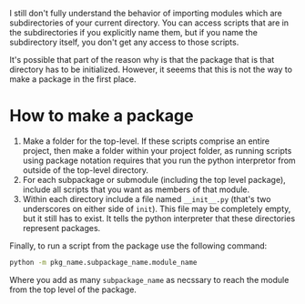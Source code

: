 I still don't fully understand the behavior of importing modules which are subdirectories of your current directory. You can access scripts that are in the subdirectories if you explicitly name them, but if you name the subdirectory itself, you don't get any access to those scripts.

It's possible that part of the reason why is that the package that is that directory has to be initialized. However, it seeems that this is not the way to make a package in the first place.

# How to make a package

1. Make a folder for the top-level. If these scripts comprise an entire project, then make a folder within your project folder, as running scripts using package notation requires that you run the python interpretor from outside of the top-level directory.
2. For each subpackage or submodule (including the top level package), include all scripts that you want as members of that module. 
3. Within each directory include a file named `__init__.py` (that's two underscores on either side of `init`). This file may be completely empty, but it still has to exist. It tells the python interpreter that these directories represent packages.

Finally, to run a script from the package use the following command:
```bash
python -m pkg_name.subpackage_name.module_name
```

Where you add as many `subpackage_name` as necssary to reach the module from the top level of the package.
